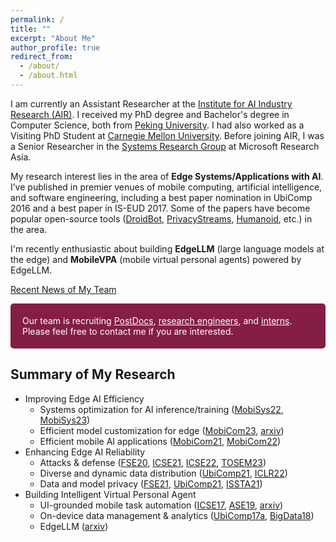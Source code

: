 ```yaml
---
permalink: /
title: ""
excerpt: "About Me"
author_profile: true
redirect_from: 
  - /about/
  - /about.html
---
```


I am currently an Assistant Researcher at the [Institute for AI Industry Research (AIR)](http://air.tsinghua.edu.cn/). I received my PhD degree and Bachelor's degree in Computer Science, both from [Peking University](https://cs.pku.edu.cn/English/Home.htm). I had also worked as a Visiting PhD Student at [Carnegie Mellon University](https://hcii.cmu.edu/). Before joining AIR, I was a Senior Researcher in the [Systems Research Group](https://www.microsoft.com/en-us/research/group/systems-and-networking-research-group-asia/) at Microsoft Research Asia.

My research interest lies in the area of **Edge Systems/Applications with AI**.
I’ve published in premier venues of mobile computing, artificial intelligence, and software engineering, including a best paper nomination in UbiComp 2016 and a best paper in IS-EUD 2017. Some of the papers have become popular open-source tools ([DroidBot](https://github.com/honeynet/droidbot/), [PrivacyStreams](https://github.com/PrivacyStreams/), [Humanoid](https://github.com/yzygitzh/Humanoid), etc.) in the area.

I'm recently enthusiastic about building **EdgeLLM** (large language models at the edge) and **MobileVPA** (mobile virtual personal agents) powered by EdgeLLM. 

[Recent News of My Team](/news/)

<p style="border-radius: 5px; border:5px; border-style:solid; border-color:#841E46; padding: 1em; background-color: #841E46; color: #FFFFFF">Our team is recruiting <a style="color: #FFFFFF" href='https://air.tsinghua.edu.cn/info/1029/1565.htm'>PostDocs</a>, <a style="color: #FFFFFF" href='https://air.tsinghua.edu.cn/info/1028/1566.htm'>research engineers</a>, and <a style="color: #FFFFFF" href='https://air.tsinghua.edu.cn/info/1030/1564.htm'>interns</a>. Please feel free to contact me if you are interested.</p>

    
## Summary of My Research

<style>
table { border: none; }
table th { border: none; }
table td { border: none; }
table th:first-of-type {
    width: 15%;
}
table th:nth-of-type(2) {
    width: 70%;
}
table th:nth-of-type(3) {
    width: 15%;
}
</style>

<!-- CCF-A badge [![CCF-A](https://img.shields.io/badge/CCF-A-brightgreen.svg)](#) -->

- Improving Edge AI Efficiency
  - Systems optimization for AI inference/training ([MobiSys22](/publications/#MobiSys22), [MobiSys23](/publications/#MobiSys23)) 
  - Efficient model customization for edge ([MobiCom23](/publications/#MobiCom23), [arxiv](https://arxiv.org/abs/2308.15003v1))
  - Efficient mobile AI applications ([MobiCom21](/publications/#MobiCom21), [MobiCom22](/publications/#MobiCom22))
- Enhancing Edge AI Reliability
  - Attacks & defense ([FSE20](/publications/#FSE20), [ICSE21](/publications/#ICSE21), [ICSE22](/publications/#ICSE22), [TOSEM23](/publications/#TOSEM23))
  - Diverse and dynamic data distribution ([UbiComp21](/publications/#UbiComp21), [ICLR22](/publications/#ICLR22))
  - Data and model privacy ([FSE21](/publications/#FSE21), [UbiComp21](/publications/#UbiComp21), [ISSTA21](/publications/#ISSTA21))
- Building Intelligent Virtual Personal Agent
  - UI-grounded mobile task automation ([ICSE17](/publications/#ICSE17), [ASE19](/publications/#ASE19), [arxiv](https://arxiv.org/abs/2308.15272))
  - On-device data management & analytics ([UbiComp17a](/publications/#UbiComp17a), [BigData18](/publications/#BigData18))
  - EdgeLLM ([arxiv](https://arxiv.org/abs/2308.15030))

<script async defer src="https://buttons.github.io/buttons.js"></script>
